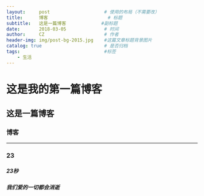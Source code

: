 ```yaml
---
layout:     post                    # 使用的布局（不需要改）
title:      博客           			# 标题 
subtitle:   这是一篇博客             #副标题
date:       2018-03-05              # 时间
author:     CZ                      # 作者
header-img: img/post-bg-2015.jpg    #这篇文章标题背景图片
catalog: true                       # 是否归档
tags:                               #标签
    - 生活
---
```




# 这是我的第一篇博客
## 这是一篇博客
### 博客
---
### 23
##### 23秒
##### 我们爱的一切都会消逝
#####
